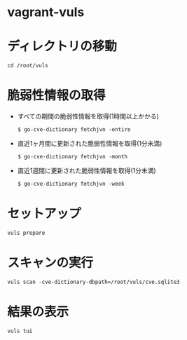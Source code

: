 # vagrant-vuls

# ディレクトリの移動
```
cd /root/vuls
```

# 脆弱性情報の取得

- すべての期間の脆弱性情報を取得(1時間以上かかる)
    ```
    $ go-cve-dictionary fetchjvn -entire
    ```

- 直近1ヶ月間に更新された脆弱性情報を取得(1分未満)
    ```
    $ go-cve-dictionary fetchjvn -month
    ```

- 直近1週間に更新された脆弱性情報を取得(1分未満)
    ```
    $ go-cve-dictionary fetchjvn -week
    ```

# セットアップ
```
vuls prepare
```

# スキャンの実行
```
vuls scan -cve-dictionary-dbpath=/root/vuls/cve.sqlite3
```

# 結果の表示
```
vuls tui
```
